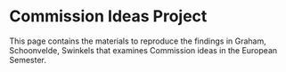 # Commission Ideas Project
 
This page contains the materials to reproduce the findings in Graham, Schoonvelde, Swinkels that examines Commission ideas in the European Semester.
